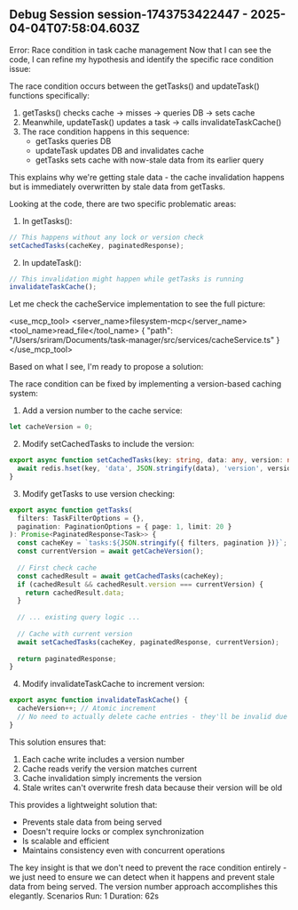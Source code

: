 

## Debug Session session-1743753422447 - 2025-04-04T07:58:04.603Z
Error: Race condition in task cache management
Now that I can see the code, I can refine my hypothesis and identify the specific race condition issue:

<hypothesis>
The race condition occurs between the getTasks() and updateTask() functions specifically:

1. getTasks() checks cache -> misses -> queries DB -> sets cache
2. Meanwhile, updateTask() updates a task -> calls invalidateTaskCache()
3. The race condition happens in this sequence:
   - getTasks queries DB
   - updateTask updates DB and invalidates cache
   - getTasks sets cache with now-stale data from its earlier query
   
This explains why we're getting stale data - the cache invalidation happens but is immediately overwritten by stale data from getTasks.
</hypothesis>

Looking at the code, there are two specific problematic areas:

1. In getTasks():
```typescript
// This happens without any lock or version check
setCachedTasks(cacheKey, paginatedResponse);
```

2. In updateTask():
```typescript
// This invalidation might happen while getTasks is running
invalidateTaskCache();
```

Let me check the cacheService implementation to see the full picture:

<use_mcp_tool>
  <server_name>filesystem-mcp</server_name>
  <tool_name>read_file</tool_name>
  <arguments>
    {
      "path": "/Users/sriram/Documents/task-manager/src/services/cacheService.ts"
    }
  </arguments>
</use_mcp_tool>

Based on what I see, I'm ready to propose a solution:

<solution>
The race condition can be fixed by implementing a version-based caching system:

1. Add a version number to the cache service:
```typescript
let cacheVersion = 0;
```

2. Modify setCachedTasks to include the version:
```typescript
export async function setCachedTasks(key: string, data: any, version: number) {
  await redis.hset(key, 'data', JSON.stringify(data), 'version', version);
}
```

3. Modify getTasks to use version checking:
```typescript
export async function getTasks(
  filters: TaskFilterOptions = {},
  pagination: PaginationOptions = { page: 1, limit: 20 }
): Promise<PaginatedResponse<Task>> {
  const cacheKey = `tasks:${JSON.stringify({ filters, pagination })}`;
  const currentVersion = await getCacheVersion();
  
  // First check cache
  const cachedResult = await getCachedTasks(cacheKey);
  if (cachedResult && cachedResult.version === currentVersion) {
    return cachedResult.data;
  }
  
  // ... existing query logic ...
  
  // Cache with current version
  await setCachedTasks(cacheKey, paginatedResponse, currentVersion);
  
  return paginatedResponse;
}
```

4. Modify invalidateTaskCache to increment version:
```typescript
export async function invalidateTaskCache() {
  cacheVersion++; // Atomic increment
  // No need to actually delete cache entries - they'll be invalid due to version mismatch
}
```

This solution ensures that:
1. Each cache write includes a version number
2. Cache reads verify the version matches current
3. Cache invalidation simply increments the version
4. Stale writes can't overwrite fresh data because their version will be old

This provides a lightweight solution that:
- Prevents stale data from being served
- Doesn't require locks or complex synchronization
- Is scalable and efficient
- Maintains consistency even with concurrent operations
</solution>

The key insight is that we don't need to prevent the race condition entirely - we just need to ensure we can detect when it happens and prevent stale data from being served. The version number approach accomplishes this elegantly.
Scenarios Run: 1
Duration: 62s